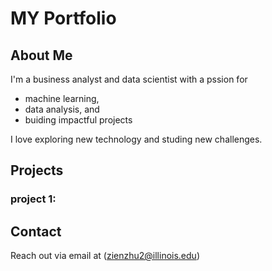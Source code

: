 # MY Portfolio

## About Me

I'm a business analyst and data scientist with a pssion for
- machine learning,
- data analysis, and
- buiding impactful projects

I love exploring new technology and studing new challenges.

## Projects

### project 1:

## Contact 

Reach out via email at (zienzhu2@illinois.edu)